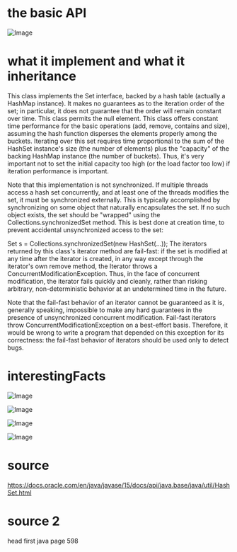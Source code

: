 # the basic API

![Image](img/TreeSet_HashMap_LinkedList_HashSet_LinkedHashMap.png "the bag stack queue api image")

# what it implement and what it inheritance

This class implements the Set interface, backed by a hash table (actually a HashMap instance). It makes no guarantees as to the iteration order of the set; in particular, it does not guarantee that the order will remain constant over time. This class permits the null element.
This class offers constant time performance for the basic operations (add, remove, contains and size), assuming the hash function disperses the elements properly among the buckets. Iterating over this set requires time proportional to the sum of the HashSet instance's size (the number of elements) plus the "capacity" of the backing HashMap instance (the number of buckets). Thus, it's very important not to set the initial capacity too high (or the load factor too low) if iteration performance is important.

Note that this implementation is not synchronized. If multiple threads access a hash set concurrently, and at least one of the threads modifies the set, it must be synchronized externally. This is typically accomplished by synchronizing on some object that naturally encapsulates the set. If no such object exists, the set should be "wrapped" using the Collections.synchronizedSet method. This is best done at creation time, to prevent accidental unsynchronized access to the set:

   Set s = Collections.synchronizedSet(new HashSet(...));
The iterators returned by this class's iterator method are fail-fast: if the set is modified at any time after the iterator is created, in any way except through the iterator's own remove method, the Iterator throws a ConcurrentModificationException. Thus, in the face of concurrent modification, the iterator fails quickly and cleanly, rather than risking arbitrary, non-deterministic behavior at an undetermined time in the future.

Note that the fail-fast behavior of an iterator cannot be guaranteed as it is, generally speaking, impossible to make any hard guarantees in the presence of unsynchronized concurrent modification. Fail-fast iterators throw ConcurrentModificationException on a best-effort basis. Therefore, it would be wrong to write a program that depended on this exception for its correctness: the fail-fast behavior of iterators should be used only to detect bugs.

# interestingFacts

![Image](img/HashSetP1.png "Hash Set P1 image")

![Image](img/HashSetP2.png "Hash Set P2 image")

![Image](img/HashSetP3.png "Hash Set P3 image")

![Image](img/HashSetP4.png "Hash Set P4 image")


# source

https://docs.oracle.com/en/java/javase/15/docs/api/java.base/java/util/HashSet.html

# source 2

head first java page 598